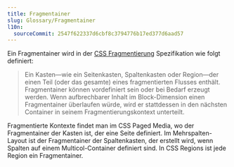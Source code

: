 ```yaml
---
title: Fragmentainer
slug: Glossary/Fragmentainer
l10n:
  sourceCommit: 2547f622337d6cbf8c3794776b17ed377d6aad57
---
```


Ein Fragmentainer wird in der [CSS Fragmentierung](https://drafts.csswg.org/css-break/) Spezifikation wie folgt definiert:

> Ein Kasten—wie ein Seitenkasten, Spaltenkasten oder Region—der einen Teil (oder das gesamte) eines fragmentierten Flusses enthält. Fragmentainer können vordefiniert sein oder bei Bedarf erzeugt werden. Wenn aufbrechbarer Inhalt im Block-Dimension einen Fragmentainer überlaufen würde, wird er stattdessen in den nächsten Container in seinem Fragmentierungskontext unterteilt.

Fragmentierte Kontexte findet man im CSS Paged Media, wo der Fragmentainer der Kasten ist, der eine Seite definiert. Im Mehrspalten-Layout ist der Fragmentainer der Spaltenkasten, der erstellt wird, wenn Spalten auf einem Multicol-Container definiert sind. In CSS Regions ist jede Region ein Fragmentainer.

